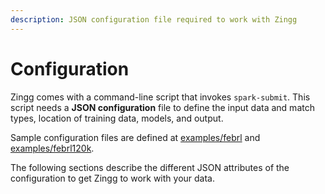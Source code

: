 ```yaml
---
description: JSON configuration file required to work with Zingg
---
```


# Configuration

Zingg comes with a command-line script that invokes `spark-submit`. This script needs a **JSON configuration** file to define the input data and match types, location of training data, models, and output.

Sample configuration files are defined at [examples/febrl](https://github.com/zinggAI/zingg/tree/main/examples/febrl) and [examples/febrl120k](https://github.com/zinggAI/zingg/tree/main/examples/febrl120k).

The following sections describe the different JSON attributes of the configuration to get Zingg to work with your data.
